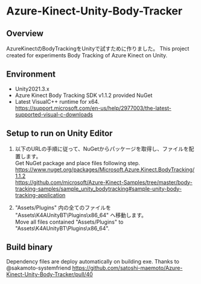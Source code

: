 # Azure-Kinect-Unity-Body-Tracker

## Overview

AzureKinectのBodyTrackingをUnityで試すために作りました。
This project created for experiments Body Tracking of Azure Kinect on Unity.

## Environment

* Unity2021.3.x
* Azure Kinect Body Tracking SDK v1.1.2 provided NuGet
* Latest VisualC++ runtime for x64.  
https://support.microsoft.com/en-us/help/2977003/the-latest-supported-visual-c-downloads

## Setup to run on Unity Editor

1. 以下のURLの手順に従って、NuGetからパッケージを取得し、ファイルを配置します。  
Get NuGet package and place files following step.  
https://www.nuget.org/packages/Microsoft.Azure.Kinect.BodyTracking/1.1.2  
https://github.com/microsoft/Azure-Kinect-Samples/tree/master/body-tracking-samples/sample_unity_bodytracking#sample-unity-body-tracking-application

2. "Assets/Plugins" 内の全てのファイルを "Assets\K4AUnityBT\Plugins\x86_64" へ移動します。  
Move all files contained "Assets/Plugins" to  "Assets\K4AUnityBT\Plugins\x86_64".


## Build binary

Dependency files are deploy automatically on building exe. Thanks to @sakamoto-systemfriend
https://github.com/satoshi-maemoto/Azure-Kinect-Unity-Body-Tracker/pull/40

